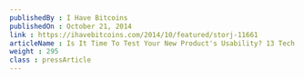```yaml
---
publishedBy : I Have Bitcoins
publishedOn : October 21, 2014
link : https://ihavebitcoins.com/2014/10/featured/storj-11661
articleName : Is It Time To Test Your New Product's Usability? 13 Tech Experts Weigh In
weight : 295 
class : pressArticle
---
```

